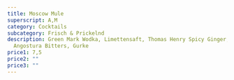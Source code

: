 ```yaml
---
title: Moscow Mule
superscript: A,M
category: Cocktails
subcategory: Frisch & Prickelnd
description: Green Mark Wodka, Limettensaft, Thomas Henry Spicy Ginger,
  Angostura Bitters, Gurke
price1: 7,5
price2: ""
price3: ""
---
```


